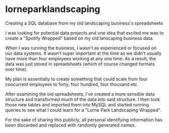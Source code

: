 # lorneparklandscaping
Creating a SQL database from my old landscaping business's spreadsheets


I was looking for potential data projects and one idea that excited me was to create a "Spotify Wrapped" based on my old lanscaping business data. 

When I was running the business, I wasn't as experienced or focused on our data systems. It wasn't super important at the time as we didn't usually have more than four employees working at any one time. As a result, the data was just stored in spreadsheets (which of course changed formats over time). 

My plan is essentially to create something that could scale from four concurrent employees to forty, four hundred, four thousand etc. 

After examining the old spreadsheets, I've created a more sensible data structure and transformed much of the data into said structure.
I then took those new tables and imported them into MySQL and started running queries to see what I could learn for a "Lorne Park Landscaping Wrapped".

For the sake of sharing this publicly, all personal identifying information has been discarded and replaced with randomly generated names.

